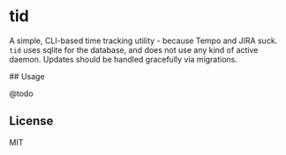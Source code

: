 # tid

A simple, CLI-based time tracking utility - because Tempo and JIRA suck. `tid` uses sqlite for the
database, and does not use any kind of active daemon. Updates should be handled gracefully via
migrations.

## Usage

@todo

## License

MIT
